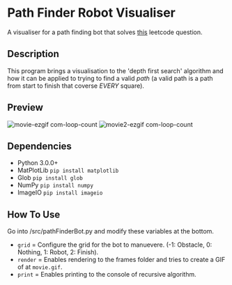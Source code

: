 # Path Finder Robot Visualiser

A visualiser for a path finding bot that solves [this](https://leetcode.com/problems/unique-paths-iii/description/) leetcode question. 

## Description

This program brings a visualisation to the 'depth first search' algorithm and how it can be applied to trying to find a valid _path_ (a valid path is a path from start to finish that coverse _EVERY_ square).

## Preview

![movie-ezgif com-loop-count](https://github.com/andrew1k3/pathFinder/assets/95467716/67a24ecd-8d70-40cf-8fa9-a13d1d4dfe85)
![movie2-ezgif com-loop-count](https://github.com/andrew1k3/pathFinder/assets/95467716/7d97095e-82e2-4441-8f59-b222968d1daa)

## Dependencies

- Python 3.0.0+
- MatPlotLib `pip install matplotlib`
- Glob `pip install glob`
- NumPy `pip install numpy`
- ImageIO `pip install imageio`

## How To Use

Go into /src/pathFinderBot.py and modify these variables at the bottom.
- `grid` = Configure the grid for the bot to manuevere. (-1: Obstacle, 0: Nothing, 1: Robot, 2: Finish).
- `render` = Enables rendering to the frames folder and tries to create a GIF of at `movie.gif`.
- `print` = Enables printing to the console of recursive algorithm.

